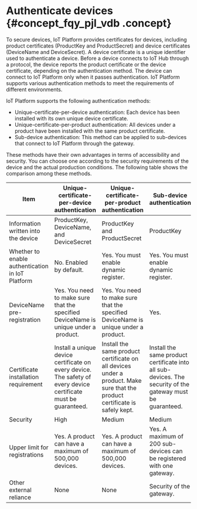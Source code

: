 # Authenticate devices  {#concept_fqy_pjl_vdb .concept}

To secure devices, IoT Platform provides certificates for devices, including product certificates \(ProductKey and ProductSecret\) and device certificates \(DeviceName and DeviceSecret\). A device certificate is a unique identifier used to authenticate a device. Before a device connects to IoT Hub through a protocol, the device reports the product certificate or the device certificate, depending on the authentication method. The device can connect to IoT Platform only when it passes authentication. IoT Platform supports various authentication methods to meet the requirements of different environments.

IoT Platform supports the following authentication methods:

-   Unique-certificate-per-device authentication: Each device has been installed with its own unique device certificate.
-   Unique-certificate-per-product authentication: All devices under a product have been installed with the same product certificate.
-   Sub-device authentication: This method can be applied to sub-devices that connect to IoT Platform through the gateway.

These methods have their own advantages in terms of accessibility and security. You can choose one according to the security requirements of the device and the actual production conditions. The following table shows the comparison among these methods.

|Item|Unique-certificate-per-device authentication|Unique-certificate-per-product authentication|Sub-device authentication|
|----|--------------------------------------------|---------------------------------------------|-------------------------|
|Information written into the device|ProductKey, DeviceName, and DeviceSecret|ProductKey and ProductSecret|ProductKey|
|Whether to enable authentication in IoT Platform|No. Enabled by default.|Yes. You must enable dynamic register.|Yes. You must enable dynamic register.|
|DeviceName pre-registration|Yes. You need to make sure that the specified DeviceName is unique under a  product.|Yes. You need to make sure that the specified DeviceName is unique under a product.|Yes.|
|Certificate installation requirement|Install a unique device certificate on every device. The safety of every device certificate must be guaranteed.|Install the same product certificate on all devices under a product. Make sure that the product certificate is safely kept.|Install the same product certificate into all sub-devices. The security of the gateway must be guaranteed.|
|Security|High|Medium|Medium|
|Upper limit for registrations|Yes. A product can have a maximum of 500,000 devices.|Yes. A product can have a maximum of 500,000 devices.|Yes. A maximum of 200 sub-devices can be registered with one gateway.|
|Other external reliance|None|None|Security of the gateway.|

